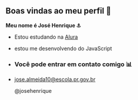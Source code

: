 ## Boas vindas ao meu perfil 🥇

**Meu nome é José Henrique ⚓**

- Estou estudando na [Alura](https:www.alura.com.br)
- estou me desenvolvendo do JavaScript

- ### Você pode entrar em contato comigo 📊
- 
  jose.almeida10@escola.pr.gov.br

  @josehenrique
